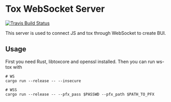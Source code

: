 # Tox WebSocket Server

[![Travis Build Status][travis-badge]][travis-url]

[travis-badge]: https://travis-ci.org/tox-rs/ws-tox.svg?branch=master
[travis-url]: https://travis-ci.org/tox-rs/ws-tox

This server is used to connect JS and tox through WebSocket to create BUI.

## Usage

First you need Rust, libtoxcore and openssl installed. Then you can run ws-tox with

```
# WS
cargo run --release -- --insecure
```

```
# WSS
cargo run --release -- --pfx_pass $PASSWD --pfx_path $PATH_TO_PFX
```
